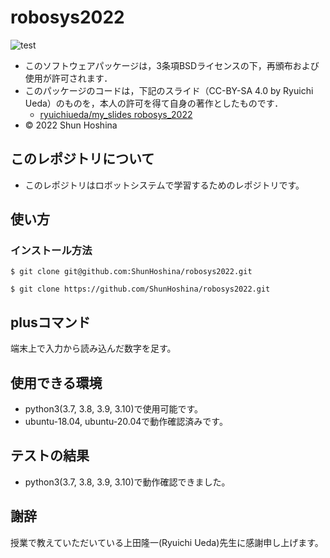 # robosys2022
![test](https://github.com/ShunHoshina/robosys2022/actions/workflows/test.yml/badge.svg)

  * このソフトウェアパッケージは，3条項BSDライセンスの下，再頒布および使用が許可されます．
  * このパッケージのコードは，下記のスライド（CC-BY-SA 4.0 by Ryuichi Ueda）のものを，本人の許可を得て自身の著作としたものです．
      * [ryuichiueda/my_slides robosys_2022](https://github.com/ryuichiueda/my_slides/tree/master/robosys_2022)
  * © 2022 Shun Hoshina



##  このレポジトリについて

  * このレポジトリはロボットシステムで学習するためのレポジトリです。

##  使い方

  ###  インストール方法
  ```
  $ git clone git@github.com:ShunHoshina/robosys2022.git
  ```

  ```
  $ git clone https://github.com/ShunHoshina/robosys2022.git
  ```

## plusコマンド
端末上で入力から読み込んだ数字を足す。

##  使用できる環境
  * python3(3.7, 3.8, 3.9, 3.10)で使用可能です。
  * ubuntu-18.04, ubuntu-20.04で動作確認済みです。

## テストの結果
  * python3(3.7, 3.8, 3.9, 3.10)で動作確認できました。

##  謝辞
  授業で教えていただいている上田隆一(Ryuichi Ueda)先生に感謝申し上げます。
